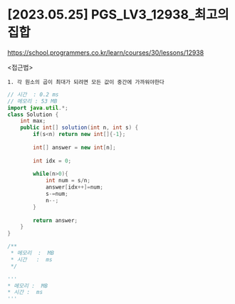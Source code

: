 #   [2023.05.25] PGS_LV3_12938_최고의 집합
https://school.programmers.co.kr/learn/courses/30/lessons/12938

<접근법>

```
1. 각 원소의 곱이 최대가 되려면 모든 값이 중간에 가까워야한다
```




```java
// 시간  : 0.2 ms
// 메모리 : 53 MB
import java.util.*;
class Solution {
    int max;
    public int[] solution(int n, int s) {
        if(s<n) return new int[]{-1};
        
        int[] answer = new int[n];
        
        int idx = 0;
        
        while(n>0){
            int num = s/n;
            answer[idx++]=num;
            s-=num;
            n--;
        }
        
        return answer;
    }
}
```



```js
/**
 * 메모리  :  MB
 * 시간   :  ms
 */
```




```python
'''
* 메모리 :  MB
* 시간 :  ms
'''
```
